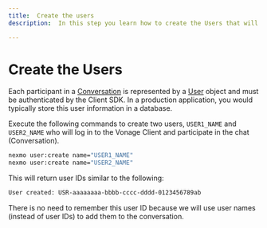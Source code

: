 ```yaml
---
title:  Create the users
description:  In this step you learn how to create the Users that will participate in the Conversation.

---
```


Create the Users
================

Each participant in a [Conversation](/conversation/concepts/conversation) is represented by a [User](/conversation/concepts/user) object and must be authenticated by the Client SDK. In a production application, you would typically store this user information in a database.

Execute the following commands to create two users, `USER1_NAME` and `USER2_NAME` who will log in to the Vonage Client and participate in the chat (Conversation).

```bash
nexmo user:create name="USER1_NAME"
nexmo user:create name="USER2_NAME"
```

This will return user IDs similar to the following:

```sh
User created: USR-aaaaaaaa-bbbb-cccc-dddd-0123456789ab
```

There is no need to remember this user ID because we will use user names (instead of user IDs) to add them to the conversation.

